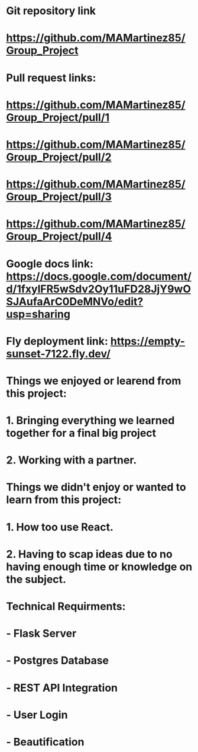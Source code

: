 # Git repository link
# https://github.com/MAMartinez85/Group_Project
# Pull request links: 
# https://github.com/MAMartinez85/Group_Project/pull/1
# https://github.com/MAMartinez85/Group_Project/pull/2
# https://github.com/MAMartinez85/Group_Project/pull/3
# https://github.com/MAMartinez85/Group_Project/pull/4

# Google docs link: https://docs.google.com/document/d/1fxylFR5wSdv2Oy11uFD28JjY9wOSJAufaArC0DeMNVo/edit?usp=sharing

# Fly deployment link: https://empty-sunset-7122.fly.dev/

# Things we enjoyed or learend from this project:
# 1. Bringing everything we learned together for a final big project
# 2. Working with a partner. 

# Things we didn't enjoy or wanted to learn from this project: 
# 1. How too use React.
# 2. Having to scap ideas due to no having enough time or knowledge on the subject.

# Technical Requirments: 
# - Flask Server
# - Postgres Database
# - REST API Integration 
# - User Login
# - Beautification
